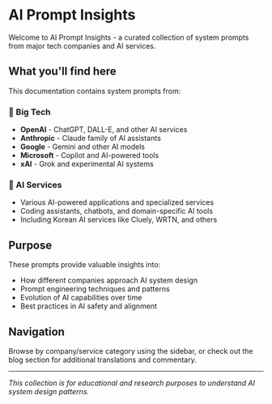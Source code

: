 # AI Prompt Insights

Welcome to AI Prompt Insights - a curated collection of system prompts from major tech companies and AI services.

## What you'll find here

This documentation contains system prompts from:

### 🏢 Big Tech
- **OpenAI** - ChatGPT, DALL-E, and other AI services
- **Anthropic** - Claude family of AI assistants
- **Google** - Gemini and other AI models
- **Microsoft** - Copilot and AI-powered tools
- **xAI** - Grok and experimental AI systems

### 🚀 AI Services
- Various AI-powered applications and specialized services
- Coding assistants, chatbots, and domain-specific AI tools
- Including Korean AI services like Cluely, WRTN, and others

## Purpose

These prompts provide valuable insights into:
- How different companies approach AI system design
- Prompt engineering techniques and patterns
- Evolution of AI capabilities over time
- Best practices in AI safety and alignment

## Navigation

Browse by company/service category using the sidebar, or check out the blog section for additional translations and commentary.

---

*This collection is for educational and research purposes to understand AI system design patterns.*